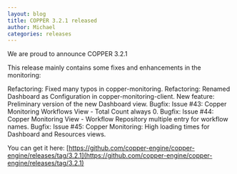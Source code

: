 ```yaml
---
layout: blog
title: COPPER 3.2.1 released
author: Michael
categories: releases
---
```


We are proud to announce COPPER 3.2.1

This release mainly contains some fixes and enhancements in the monitoring:

Refactoring: Fixed many typos in copper-monitoring.
Refactoring: Renamed Dashboard as Configuration in copper-monitoring-client.
New feature: Preliminary version of the new Dashboard view.
Bugfix: Issue #43: Copper Monitoring Workflows View - Total Count always 0.
Bugfix: Issue #44: Copper Monitoring View - Workflow Repository multiple entry for workflow names.
Bugfix: Issue #45: Copper Monitoring: High loading times for Dashboard and Resources views.

You can get it here:
[https://github.com/copper-engine/copper-engine/releases/tag/3.2.1](https://github.com/copper-engine/copper-engine/releases/tag/3.2.1)